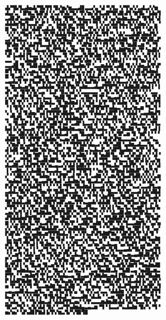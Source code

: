 ▟▞▜▙▜▃▟▅▟▞▜▙▜▜▝▉▞▆▞▆▃▃▟▊▃▃▞▄▝▟▝▚▜▃▝▞▜▚▞▞▃▟▃▞▞▆▟▄▞▃▝▐▛▇▃▜▟▛▟▝▞▃▞▛▟▞▜▞▝▛▞▆▞▟▜▃▟▛▜▛▟▊▟▜▝▇▜▙▝▐▟▅▜▃▟▊▟▚▃▅▟▛▞▞▞▚▝▊▟▄▝█▜▙▝▅▟▃▃▜▟█▝▟▝▄▞▅▟▆▃▙▃▛▝▉▜▟▝▟▟▟▟▅▜▅▜▃▃▛▃▛▝▃▝▐▟▟▞▄▞▚▟▟▜▝▝▜▝▞▃▞▟▟▜▟▃▜▞▞▟▅▞▞▝▄▝▇▝▅▞▝▟▟▝▟▟▛▃▟▃▙▝▉▟▚▛▇▝▐▜▃▜▚▞▞▟▐▞▝▜▝▝▝▝▅▜▜▝▝▟▚▜▝▞▞▝▞▜▅▜▝▃▙▝▛▞▛▟▟▟▞▛▇▞▟▃▅▜▚▜▃▜▜▝▚▝▟▞▃▃▟▟▛▟▅▟▜▞▃▞▟▜▟▃▞▝▝▝▆▝▇▞▄▞▆▜▙▃▛▝▄▛▐▜▞▟▅▃▅▟▇▞▟▟▇▝▜▟▚▜▛▟▉▃▛▜▛▟▆▝▟▝▟▟▜▜▃▃▙▜▞▞▜▝▜▃▝▝▟▛▇▝▞▝▐▜▝▟▝▝█▝▆▟▊▃▆▝▚▝▜▟▅▝█▝▚▜▙▝▟▃▄▞▙▞▛▜▟▞▃▜▅▝▇▝▇▝█▝▚▝▟▞▙▟▇▛▇▟▚▞▛▝▅▟▉▞▚▛▐▃▟▟▐▜▃▃▚▝▞▟▜▃▃▝▊▝▛▃▃▞▙▜▛▟▆▝▊▜▟▝▐▝▊▞▝▞▃▝▄▜▝▟▐▃▃▝▄▝▝▟▅▟▛▝▚▞▞▝▞▃▅▞▝▟▆▜▞▟▅▝▞▜▝▝▞▟▉▟▐▝▝▝▜▝▆▞▟▝▞▃▃▟█▝▊▝▜▟▊▟▟▟▇▝▐▜▙▝▛▜▄▟▆▞▛▝▃▃▆▟▟▞▃▟▉▝▊▞▞▟▅▃▙▜▚▛▇▜▝▛▇▝▞▃▅▃▜▃▛▞▜▜▛▟▚▜▃▞▞▃▚▟▚▝▉▞▛▝▚▝▄▜▚▝▟▝▊▟▜▟▅▟▇▝▊▃▟▞▝▝▚▟▅▝▅▝▄▜▚▃▙▟▆▝█▝▞▟▟▃▛▃▚▝▄▟▄▃▜▜▞▝▛▝▛▃▛▟▜▃▄▟▄▜▝▛▐▜▄▟▜▞▙▃▞▟▟▞▄▝▐▟▚▜▄▛▇▞▝▜▟▞▞▟▃▃▞▞▟▞▙▞▄▃▙▜▄▝▇▃▙▃▅▜▄▝▄▟▟▟▅▝▉▟▚▛▇▞▚▟▆▃▃▟▄▟▜▜▛▜▞▝▟▟▇▟▊▟▆▟▐▝▐▟▚▝▚▝▉▜▚▜▞▃▄▝▐▃▛▝▉▃▚▟▝▞▃▃▃▃▃▝▃▜▞▃▜▞▛▃▜▟▜▝▝▞▝▃▃▞▄▞▛▝▉▃▜▞▜▃▚▃▃▝▆▟█▝█▃▛▝▃▜▙▞▜▝▛▝▅▃▄▟▚▞▞▟▛▜▞▞▃▝▛▟▉▝▟▝▛▞▝▃▚▟▐▞▆▟▃▝█▝▆▟▆▟▐▝▞▜▟▝▐▞▛▝▜▞▟▟▅▝▞▜▞▝▚▝▅▜▜▝▐▝▉▜▞▝▞▝▐▟▛▃▝▃▟▞▜▛▐▞▃▟▞▝▛▟▜▛▇▜▚▟▄▃▝▟▃▞▆▃▆▝▜▃▜▝▚▝▄▝▟▝▊▟▅▞▚▟▐▜▜▜▛▟█▟▅▝▚▟▅▝▛▟▟▃▞▟▛▛▐▜▝▟▟▟▝▃▄▟▆▟▜▃▝▜▟▜▃▝▜▝▅▝▐▞▅▟▜▝▞▟▟▟▆▟▞▝▃▃▚▃▚▟▃▟▊▃▝▞▝▟▞▞▄▞▃▜▟▝▄▝▉▃▙▛▐▟▝▟▚▞▚▟▊▜▚▟▝▃▟▛▐▃▃▞▟▝▞▟▄▝▞▝▚▞▝▟▅▃▙▞▃▜▜▃▙▟▐▞▄▜▃▃▅▝▛▜▝▟▜▃▜▟▇▟▆▃▄▃▚▜▙▞▄▟▃▝▇▞▃▜▙▟▇▝▅▝▇▝▃▟▐▝▟▃▝▟▉▞▟▞▟▝▊▛▐▞▟▟▃▟▝▃▄▝█▃▄▟▚▃▟▝▐▝▄▜▛▃▆▝▊▝▆▛▐▝▝▝▟▟█▜▞▜▝▟▜▜▛▝▟▟▆▞▚▃▅▞▟▜▃▃▟▞▞▝▝▝▊▟▚▛▇▃▃▃▆▞▝▃▙▞▚▃▝▞▆▟▚▞▃▟▅▜▃▜▙▝▚▜▅▝▝▝▜▜▜▟▞▟▄▃▞▞▜▞▚▟█▝▄▟▆▃▟▃▃▜▄▝▚▟▐▟▉▝▜▟▚▟▇▝▆▞▅▃▜▃▞▝▉▝▚▟▊▃▚▃▙▃▛▃▞▟▛▜▄▟▅▞▚▞▛▝▟▝▅▞▄▝▝▝▚▜▅▝▇▛▐▃▚▝▜▝▟▞▙▜▚▟▇▞▝▝█▝▅▟▊▜▃▝▛▃▞▟▚▟▚▞▞▝▟▝▞▃▞▃▞▜▜▟▝▜▃▟▊▟█▜▄▝▄▃▃▞▆▝▊▞▟▟▝▜▜▃▝▜▚▃▃▜▄▜▛▟▐▞▃▞▆▟▃▟▉▃▞▟▟▜▜▞▛▞▅▃▄▃▞▞▟▟▐▟▉▞▛▝▝▝▜▜▅▃▙▞▚▟▟▜▚▝▄▝▐▞▝▟▐▝▃▟▇▃▞▃▙▟▉▃▜▃▃▟▃▝▚▟▜▝▜▜▛▜▝▝▅▞▙▝▆▜▅▟▐▟▇▟▛▝▟▞▚▜▞▝▝▟█▞▞▞▄▝▜▟▅▞▝▝▟▜▛▃▟▝▛▃▜▝▃▟▇▝▞▃▆▞▙▜▄▟▜▟▉▞▞▞▞▃▆▝▅▟▅▟▝▜▚▝▉▃▄▟▜▞▙▟▝▃▙▟▆▞▅▝█▃▟▃▛▃▙▃▝▟▜▃▆▝▞▝▐▞▟▞▚▝▛▟▚▞▄▜▚▜▟▟▜▝▝▞▝▝▟▝▜▜▃▜▙▟▆▟▐▃▃▟▝▞▙▞▛▟▞▝▚▃▞▃▃▟▜▃▄▃▟▟▃▜▙▜▚▃▞▜▅▞▛▝█▟▊▜▃▃▙▝▟▝▚▜▚▝▛▝█▃▃▜▞▟▛▃▃▟▐▟▞▟█▟▜▝▃▝▆▞▚▝▚▜▄▜▄▟▞▟▄▟▛▝▟▛▇▞▃▜▝▜▝▟▆▜▜▃▄▜▙▟▜▃▚▟▞▜▃▟▞▜▛▟▟▟▃▟▊▝▉▟▝▟█▜▚▟▛▃▅▃▜▜▚▃▄▟▞▟▟▟▊▝▊▟▄▝▇▜▄▞▅▟▝▃▜▝▞▜▜▞▝▟▝▞▛▃▚▟█▝█▞▞▃▜▟▊▝▇▃▟▜▄▃▝▟▞▟▐▝▆▃▜▃▜▃▆▛▐▃▙▞▙▃▅▞▅▜▝▟▐▝▜▟▇▟▅▝▉▜▜▟▛▞▚▞▜▞▅▞▚▝▞▝▝▟▃▟▊▟▆▝▅▜▛▟▃▝▃▟▜▟▟▟▅▛▇▜▙▞▝▃▆▜▃▝█▟▛▝▚▝▄▟▅▞▜▝▄▜▜▟█▟▛▞▛▜▛▜▃▝▉▜▄▛▇▝▞▃▜▟▄▜▃▜▚▃▟▜▞▝▝▛▇▞▛▝▃▟█▞▚▟▇▝▅▜▛▝▛▞▜▃▃▟▇▜▞▝▄▞▅▞▞▝▊▞▛▟▊▃▅▛▇▟▟▟▛▃▞▞▅▟█▟▅▞▝▜▙▝▝▝▚▟▅▟█▝▅▝█▛▐▝▊▝▄▞▛▟▛▟▞▝▅▞▄▟▇▃▆▜▜▜▙▟▃▜▝▃▚▜▚▃▛▟▜▟▇▛▇▞▝▟▛▟▜▞▛▝▟▝▊▝▐▃▚▃▅▝█▜▟▜▞▞▃▝▇▝▊▟▝▝▛▃▃▞▄▜▄▃▚▞▛▝▅▟▊▟▜▜▛▞▜▟▊▜▄▟▇▟▜▝█▝▞▜▚▟▐▝▊▟▆▃▚▃▚▝▞▟▜▃▞▝▄▞▅▞▚▃▙▃▄▝▄▞▙▟▜▝▃▞▆▞▚▞▚▜▚▞▛▝▅▝▐▝▃▞▜▝▅▞▝▞▄▛▐▃▝▟▚▃▄▝▆▜▚▞▙▜▃▃▄▟▞▜▙▜▚▃▅▜▜▝▞▃▆▜▝▟▟▞▃▞▅▝▜▞▙▛▐▜▞▃▙▃▛▜▝▞▄▞▅▃▞▟▄▝▚▃▅▃▄▟▉▟▊▟▜▞▛▝▃▟▅▝▆▜▃▜▚▝▝▞▝▞▆▜▅▝▉▃▞▜▟▝▅▞▅▛▇▃▝▟▛▞▅▜▅▃▞▝▃▜▜▝▉▞▛▟▐▝▄▝█▃▆▝▉▃▅▜▞▟▝▝▊▝▄▜▚▟▝▞▙▃▙▞▚▃▆▜▞▟▇▜▝▜▅▟▆▟█▟▉▝▚▟▆▟▄▃▚▞▛▞▄▝▇▃▞▞▃▞▅▃▜▝▝▃▄▜▅▟▉▃▙▝▜▟▊▃▄▝▅▟█▃▆▃▛▜▚▝▝▃▆▟▆▜▝▛▐▃▞▞▙▟▄▃▄▝▉▃▄▞▛▟▇▟▆▃▅▟▐▜▙▃▅▝▟▟▞▜▙▟▆▛▐▟▟▛▇▟▆▝▉▞▜▞▞▝▇▞▙▃▆▞▛▜▛▃▟▝▚▞▅▟▉▞▟▛▐▝▟▃▟▟▐▞▚▞▛▞▅▝▛▃▛▞▞▜▝▜▃▃▆▟▇▝▆▃▛▟█▝▚▝▜▝▅▟▄▝▃▞▜▝▟▃▛▜▄▟▞▞▅▜▛▃▜▃▄▃▄▟▊▟▃▃▆▜▃▝▚▞▜▜▄▜▜▞▄▝▅▝▛▞▃▞▃▃▝▟▟▟▆▝▞▟▟▃▛▜▛▟▜▜▙▃▛▝▄▝▞▞▞▜▚▝▊▜▙▜▟▃▛▝▄▃▃▟▇▝▟▃▙▝▝▃▅▝█▛▐▟▚▞▃▞▙▃▜▝▅▃▚▟▄▝▄▝▝▜▞▟▅▃▟▝▟▟▟▜▜▃▅▞▝▞▛▃▃▃▆▟▆▟▉▟▟▝▟▞▜▃▃▜▚▝▛▜▛▃▞▜▞▝▄▜▞▟▟▝▉▞▝▃▞▜▚▟▆▟▄▃▄▃▆▝▜▝▐▃▃▞▚▃▙▟▆▝▉▞▚▝▜▝▅▞▅▞▝▟▚▟▊▛▇▟▐▞▛▞▆▃▜▞▚▜▉▜▉
